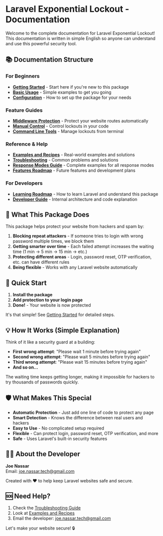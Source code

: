 # Laravel Exponential Lockout - Documentation

Welcome to the complete documentation for Laravel Exponential Lockout! This documentation is written in simple English so anyone can understand and use this powerful security tool.

## 📚 Documentation Structure

### For Beginners
- **[Getting Started](getting-started.md)** - Start here if you're new to this package
- **[Basic Usage](basic-usage.md)** - Simple examples to get you going
- **[Configuration](configuration.md)** - How to set up the package for your needs

### Feature Guides
- **[Middleware Protection](middleware-protection.md)** - Protect your website routes automatically
- **[Manual Control](manual-control.md)** - Control lockouts in your code
- **[Command Line Tools](command-line-tools.md)** - Manage lockouts from terminal

### Reference & Help
- **[Examples and Recipes](examples-and-recipes.md)** - Real-world examples and solutions
- **[Troubleshooting](troubleshooting.md)** - Common problems and solutions
- **[Response Modes Guide](response-modes-guide.md)** - Complete examples for all response modes
- **[Features Roadmap](features-roadmap.md)** - Future features and development plans

### For Developers
- **[Learning Roadmap](learning-roadmap.md)** - How to learn Laravel and understand this package
- **[Developer Guide](developer-guide.md)** - Internal architecture and code explanation

## 🎯 What This Package Does

This package helps protect your website from hackers and spam by:

1. **Blocking repeat attackers** - If someone tries to login with wrong password multiple times, we block them
2. **Getting smarter over time** - Each failed attempt increases the waiting time (1 min → 5 min → 15 min → etc.)
3. **Protecting different areas** - Login, password reset, OTP verification, etc. can have different rules
4. **Being flexible** - Works with any Laravel website automatically

## 🚀 Quick Start

1. **Install the package**
2. **Add protection to your login page**
3. **Done!** - Your website is now protected

It's that simple! See [Getting Started](getting-started.md) for detailed steps.

## 💡 How It Works (Simple Explanation)

Think of it like a security guard at a building:

- **First wrong attempt**: "Please wait 1 minute before trying again"
- **Second wrong attempt**: "Please wait 5 minutes before trying again"  
- **Third wrong attempt**: "Please wait 15 minutes before trying again"
- **And so on...**

The waiting time keeps getting longer, making it impossible for hackers to try thousands of passwords quickly.

## 🛡️ What Makes This Special

- **Automatic Protection** - Just add one line of code to protect any page
- **Smart Detection** - Knows the difference between real users and hackers
- **Easy to Use** - No complicated setup required
- **Flexible** - Can protect login, password reset, OTP verification, and more
- **Safe** - Uses Laravel's built-in security features

## 👨‍💻 About the Developer

**Joe Nassar**  
Email: joe.nassar.tech@gmail.com

Created with ❤️ to help keep Laravel websites safe and secure.

## 🆘 Need Help?

1. Check the [Troubleshooting Guide](troubleshooting.md)
2. Look at [Examples and Recipes](examples-and-recipes.md) 
3. Email the developer: joe.nassar.tech@gmail.com

Let's make your website secure! 🔒